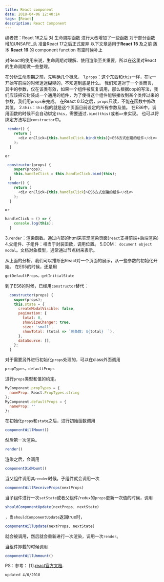 ```yaml
---
title: React component
date: 2018-04-06 12:40:14
tags: [React]
description: React Component
---
```


编者按：React 16之后 对 生命周期函数
进行大改增加了一些函数 对于部分函数增加UNSAFE\_头 准备React 17之后正式废弃
以下文章适用于**React** **15** 及之前 版本 **React** **16** 的 component function 有空时候补上

对React的使用来说，生命周期对理解、使用渲染至关重要，所以在这里对React的生命周期做一些整理。

在分析生命周期之前，先明确几个概念，
1.`props`：这个东西和`this`一样，在lz一开始写前端的时候迷迷糊糊的，不知道到底是什么。
我们知道对于一个类而言，其中的参数，仅在该类有效，如果一个组件被反复调用，那么根据oop的写法，我们应该把它封装成一个通用的组件，为了使得这个组件能够接收到某个类传过来的参数，我们用`props`来完成。
在React 0.13之后，`props`只读，不能在函数中修改其值。
2.`this`：`this`指的就是这个页面目前设定的所有参数及值。
在ES6中，调用函数的时候不会自动绑定`this`，需要通过`.bind(this)`或者`=>`来实现。
也可以将绑定方法写到`constructor`中。

```javascript
 render() {
    return (
      <div onClick={this.handleClick.bind(this)}>ES6方式创建的组件</div>
    );
  }

or

 constructor(props) {
    super(props);
    this.handleClick = this.handleClick.bind(this);
  }
 render() {
    return (
      <div onClick={this.handleClick}>ES6方式创建的组件</div>
    );
  }

or

handleClick = () => {
    console.log(this);
  }
```

3.`render`：渲染函数。通过内部的html来实现渲染页面\(`react`支持前端+后端渲染\)
4.父组件、子组件：相当于封装函数，调用位置。
5.DOM： `document object modal`。文档对象模型，通常通过节点树来表示。

从上面的分析，我们可以推断出React对一个页面的展示，从一些参数的初始化开始。
在ES5的时候，还是用

```javascript
getDefaultProps，getInitialState
```

到了ES6的时候，已经用`constructor`替代：

```javascript
  constructor(props) {
    super(props);
    this.state = {
      createModalVisible: false,
      pagination: {
        total: 0,
        showSizeChanger: true,
        size: 'small',
        showTotal: (total => `总条数: ${total}  `),
      },
      dataSource: [],
    };
  }
```

对于需要另外进行初始化`props`处理的，可以在class外面调用

```javascript
propTypes，defaultProps
```

进行`props`类型和值的约定。

```jsx
MyComponent.propTypes = {
  nameProp: React.PropTypes.string
};
MyComponent.defaultProps = {
  nameProp: ''
};
```

在初始化`props`和`state`之后，进行初始函数调用

```javascript
componentWillMount()
```

然后第一次渲染。

```jsx
render()
```

渲染之后，会调用

```javascript
componentDidMount()
```

当父组件调用其`render`时候，子组件就会调用一次

```javascript
componentWillReceiveProps(nextProps)
```

当子组件进行一次`setState`或者父组件/`redux`的`props`更新一次值的时候，调用

```javascript
shouldComponentUpdate(nextProps, nextState)
```

，当`shouldComponentUpdate`返回true时，

```javascript
componentWillUpdate(nextProps, nextState)
```

就会被调用，然后就会重新进行一次渲染，调用一次`render`。

当组件卸载的时候调用

```javascript
componentWillUnmount()
```

PS：参考：
\[1\].[react官方文档](https://reactjs.org/docs/react-component.html).

`updated 4/6/2018`

